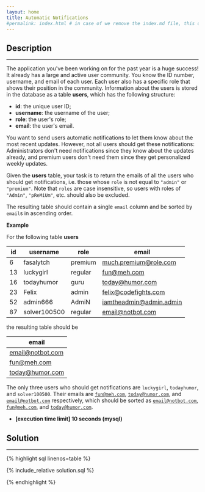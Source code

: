 ```yaml
---
layout: home
title: Automatic Notifications
#permalink: index.html # in case of we remove the index.md file, this doc will be the index page
---
```


<div class="row">
<div class="columnStmt" markdown="1">

## Description

---

The application you've been working on for the past year is a huge success! It already has a large and active user community. You know the ID number, username, and email of each user. Each user also has a specific role that shows their position in the community. Information about the users is stored in the database as a table **users**, which has the following structure:

- **id**: the unique user ID;
- **username**: the username of the user;
- **role**: the user's role;
- **email**: the user's email.

You want to send users automatic notifications to let them know about the most recent updates. However, not all users should get these notifications: Administrators don't need notifications since they know about the updates already, and premium users don't need them since they get personalized weekly updates.

Given the **users** table, your task is to return the emails of all the users who should get notifications, i.e. those whose <code>role</code> is not equal to <code>"admin"</code> or <code>"premium"</code>. Note that <code>roles</code> are case insensitive, so users with roles of <code>"Admin"</code>, <code>"pReMiUm"</code>, etc. should also be excluded.

The resulting table should contain a single <code>email</code> column and be sorted by <code>email</code>s in ascending order.

**Example**

For the following table **users**

| id  | username     | role    | email                   |
| --- | ------------ | ------- | ----------------------- |
| 6   | fasalytch    | premium | much.premium@role.com   |
| 13  | luckygirl    | regular | fun@meh.com             |
| 16  | todayhumor   | guru    | today@humor.com         |
| 23  | Felix        | admin   | felix@codefights.com    |
| 52  | admin666     | AdmiN   | iamtheadmin@admin.admin |
| 87  | solver100500 | regular | email@notbot.com        |

the resulting table should be

| email            |
| ---------------- |
| email@notbot.com |
| fun@meh.com      |
| today@humor.com  |

The only three users who should get notifications are <code>luckygirl</code>, <code>todayhumor</code>, and <code>solver100500</code>. Their emails are <code>fun@meh.com</code>, <code>today@humor.com</code>, and <code>email@notbot.com</code> respectively, which should be sorted as <code>email@notbot.com</code>, <code>fun@meh.com</code>, and <code>today@humor.com</code>.

- **[execution time limit] 10 seconds (mysql)**

</div>
<div class="columnSol" markdown="1">

## Solution

---

{% highlight sql linenos=table %}

{% include_relative solution.sql %}

{% endhighlight %}

</div>
</div>
